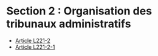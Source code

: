 # Section 2 : Organisation des tribunaux administratifs

- [Article L221-2](article-l221-2.md)
- [Article L221-2-1](article-l221-2-1.md)
